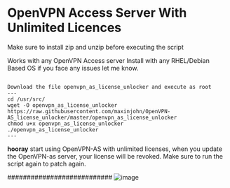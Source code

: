 # OpenVPN Access Server With Unlimited Licences 
Make sure to install zip and unzip before executing the script 

Works with any OpenVPN Access server Install with any RHEL/Debian Based OS if you face any issues let me know.

<code>
Download the file openvpn_as_license_unlocker and execute as root 
---
cd /usr/src/
wget -O openvpn_as_license_unlocker https://raw.githubusercontent.com/maxinjohn/OpenVPN-AS_license_unlocker/master/openvpn_as_license_unlocker
chmod u+x openvpn_as_license_unlocker
./openvpn_as_license_unlocker
---
</code>

  **hooray**  start using OpenVPN-AS with unlimited licenses, when you update the OpenVPN-as server,  your license will be revoked. Make sure to run the script again to patch again.






###########################
![image](https://github.com/maxinjohn/OpenVPN-AS_license_unlocker/assets/33740873/4a4c85a1-2b70-40e2-a17f-c13d8b92091f)
